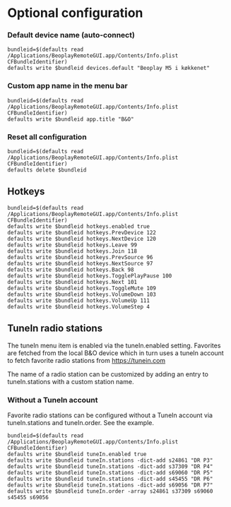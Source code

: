 # Optional configuration

### Default device name (auto-connect)
```
bundleid=$(defaults read /Applications/BeoplayRemoteGUI.app/Contents/Info.plist CFBundleIdentifier)
defaults write $bundleid devices.default "Beoplay M5 i køkkenet"
```

### Custom app name in the menu bar
```
bundleid=$(defaults read /Applications/BeoplayRemoteGUI.app/Contents/Info.plist CFBundleIdentifier)
defaults write $bundleid app.title "B&O"
```

### Reset all configuration
```
bundleid=$(defaults read /Applications/BeoplayRemoteGUI.app/Contents/Info.plist CFBundleIdentifier)
defaults delete $bundleid
```


## Hotkeys
```
bundleid=$(defaults read /Applications/BeoplayRemoteGUI.app/Contents/Info.plist CFBundleIdentifier)
defaults write $bundleid hotkeys.enabled true
defaults write $bundleid hotkeys.PrevDevice 122
defaults write $bundleid hotkeys.NextDevice 120
defaults write $bundleid hotkeys.Leave 99
defaults write $bundleid hotkeys.Join 118
defaults write $bundleid hotkeys.PrevSource 96
defaults write $bundleid hotkeys.NextSource 97
defaults write $bundleid hotkeys.Back 98
defaults write $bundleid hotkeys.TogglePlayPause 100
defaults write $bundleid hotkeys.Next 101
defaults write $bundleid hotkeys.ToggleMute 109
defaults write $bundleid hotkeys.VolumeDown 103
defaults write $bundleid hotkeys.VolumeUp 111
defaults write $bundleid hotkeys.VolumeStep 4
```

## TuneIn radio stations

The tuneIn menu item is enabled via the tuneIn.enabled setting. Favorites are fetched from the local B&O device which in turn uses a tuneIn account to fetch favorite radio stations from https://tunein.com

The name of a radio station can be customized by adding an entry to tuneIn.stations with a custom station name.


### Without a TuneIn account
Favorite radio stations can be configured without a TuneIn account via tuneIn.stations and tuneIn.order. See the example.


```
bundleid=$(defaults read /Applications/BeoplayRemoteGUI.app/Contents/Info.plist CFBundleIdentifier)
defaults write $bundleid tuneIn.enabled true
defaults write $bundleid tuneIn.stations -dict-add s24861 "DR P3"
defaults write $bundleid tuneIn.stations -dict-add s37309 "DR P4"
defaults write $bundleid tuneIn.stations -dict-add s69060 "DR P5"
defaults write $bundleid tuneIn.stations -dict-add s45455 "DR P6"
defaults write $bundleid tuneIn.stations -dict-add s69056 "DR P7"
defaults write $bundleid tuneIn.order -array s24861 s37309 s69060 s45455 s69056
```

